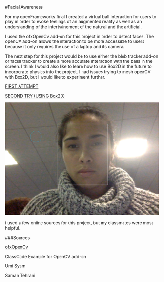 #Facial Awareness

For my openFrameworks final I created a virtual ball interaction for users to play in order to evoke feelings of an augmented reality as well as an understanding of the intertwinement of the natural and the artificial. 

I used the ofxOpenCv add-on for this project in order to detect faces. The openCV add-on allows the interaction to be more accessible to users because it only requires the use of a laptop and its camera. 

The next step for this project would be to use either the blob tracker add-on or facial tracker to create a more accurate interaction with the balls in the screen. I think I would also like to learn how to use Box2D in the future to incorporate physics into the project. I had issues trying to mesh openCV with Box2D, but I would like to experiment further.

[FIRST ATTEMPT](https://vimeo.com/146846950)

[SECOND TRY (USING Box2D)](https://www.youtube.com/watch?v=fTIsT60ROYo&feature=youtu.be)

![Alt text](https://github.com/jmitch12/openFrameworksFinal/blob/master/face.png "Face")

I used a few online sources for this project, but my classmates were most helpful.

###Sources

[ofxOpenCv](http://openframeworks.cc/documentation/ofxOpenCv/introduction.html)

ClassCode Example for OpenCV add-on

Umi Syam 

Saman Tehrani
